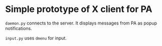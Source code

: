 # Simple prototype of X client for PA

`daemon.py` connects to the server. It displays messages from PA as
popup notifications.

`input.py` uses `dmenu` for input.
